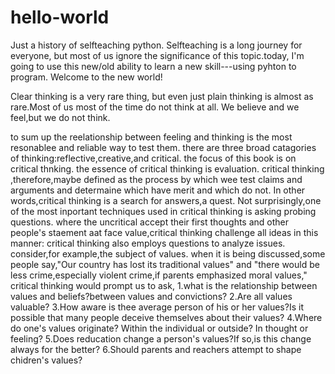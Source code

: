 # hello-world
Just a history of selfteaching python.
Selfteaching is a long journey for everyone,
but most of us ignore the significance of this topic.today,
I'm going to use this new/old ability to learn a new skill---using pyhton to program.
Welcome to the new world!


Clear thinking is a very rare thing,
but even just plain thinking is almost as rare.Most of us most of the time do not think at all.
We believe and we feel,but we do not think.

to sum up the reelationship between feeling 
and thinking is the most resonablee and reliable way to test them.
there are three broad catagories of thinking:reflective,creative,and critical.
the focus of this book is on critical thnking. 
the essence of critical thinking is evaluation.
critical thinking ,therefore,maybe defined as the process by which wee test claims and arguments and determaine which have merit and which do not.
In other words,critical thinking is a search for answers,a quest.
Not surprisingly,one of the most inportant techniques used in critical thinking is asking probing questions.
where the uncritical accept their first thoughts and other people's staement aat face value,critical thinking challenge all ideas in this manner:
critical thinking also employs questions to analyze issues.
consider,for example,the subject of values.
when it is being discussed,some people say,"Our country has lost its traditional values" and "there would be less crime,especially violent crime,if parents emphasized moral values,"
critical thinking would prompt us to ask,
1.what is  the relationship between values and beliefs?between values and convictions?
2.Are all values valuable?
3.How aware is thee average person of his or her values?Is it possible that many people deceive themselves about their values?
4.Where do one's values originate? Within the individual or outside? In thought or feeling?
5.Does reducation change a person's values?If so,is this change always for the better?
6.Should parents and reachers attempt to shape chidren's values?
